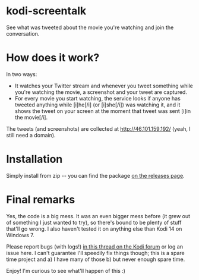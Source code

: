 # kodi-screentalk
See what was tweeted about the movie you're watching and join the conversation.

# How does it work?

In two ways:
- It watches your Twitter stream and whenever you tweet something while you're watching the movie, a screenshot and your tweet are captured.
- For every movie you start watching, the service looks if anyone has tweeted anything while [i]he[/i] (or [i]she[/i]) was watching it, and it shows the tweet on your screen at the moment that tweet was sent [i]in the movie[/i].

The tweets (and screenshots) are collected at http://46.101.159.192/ (yeah, I still need a domain).

# Installation

Simply install from zip -- you can find the package [on the releases page](https://github.com/LaundroMat/kodi-screentalk/releases/).

# Final remarks

Yes, the code is a big mess. It was an even bigger mess before (it grew out of something I just wanted to try), so there's bound to be plenty of stuff that'll go wrong. I also haven't tested it on anything else than Kodi 14 on Windows 7.

Please report bugs (with logs!) [in this thread on the Kodi forum](http://forum.kodi.tv/showthread.php?tid=229861) or log an issue here. I can't guarantee I'll speedily fix things though; this is a spare time project and a) I have many of those b) but never enough spare time.

Enjoy! I'm curious to see what'll happen of this :)
